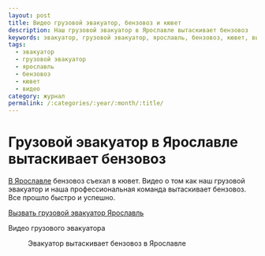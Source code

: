 ```yaml
---
layout: post
title: Видео грузовой эвакуатор, бензовоз и кювет
description: Наш грузовой эвакуатор в Ярославле вытаскивает бензовоз
keywords: эвакуатор, грузовой эвакуатор, ярославль, бензовоз, кювет, видео
tags:
  - эвакуатор
  - грузовой эвакуатор
  - ярославль
  - бензовоз
  - кювет
  - видео
category: журнал
permalink: /:categories/:year/:month/:title/
---
```


# Грузовой эвакуатор в Ярославле вытаскивает бензовоз

[В Ярославле](/ярославль) бензовоз съехал в кювет. Видео о том как наш грузовой эвакуатор и наша профессиональная команда вытаскивает бензовоз. Все прошло быстро и успешно.

[Вызвать грузовой эвакуатор Ярославль](/грузовой-эвакуатор)

Видео грузового эвакуатора

<amp-youtube data-videoid="HpI0ivJR8ik" layout="responsive" width="480" height="270"></amp-youtube>
<figure class="pb-caption">
  Эвакуатор вытаскивает бензовоз в Ярославле
</figure>

